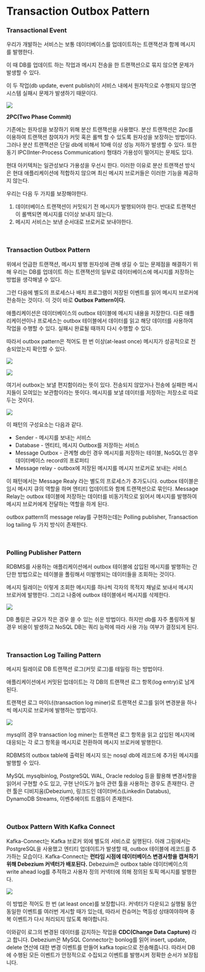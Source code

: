 # Transaction Outbox Pattern

### Transactional Event

우리가 개발하는 서비스는 보통 데이터베이스를 업데이트하는 트랜잭션과 함께 메시지를 발행한다.

이 때 DB를 업데이트 하는 작업과 메시지 전송을 한 트랜잭션으로 묶지 않으면 문제가 발생할 수 있다.

이 두 작업(db update, event publish)이 서비스 내에서 원자적으로 수행되지 않으면 시스템 실패시 문제가 발생하기 때문이다.

![](https://velog.velcdn.com/images/eastperson/post/d068766f-1f11-451a-83d8-fc4a7187d8b4/image.png)

**2PC(Two Phase Commit)**

기존에는 원자성을 보장하기 위해 분산 트랜잭션을 사용했다. 분산 트랜잭션은 2pc를 이용하여 트랜잭션 참여자가 커밋 혹은 롤백 할 수 있도록 원자성을 보장하는 방법이다. 그러나 분산 트랜잭션은 단일 db에 비해서 10배 이상 성능 저하가 발생할 수 있다. 또한 동기 IPC(Inter-Process Communication) 형태라 가용성이 떨어지는 문제도 있다.

현대 아키텍처는 일관성보다 가용성을 우선시 한다. 이러한 이유로 분산 트랜잭션 방식은 현대 애플리케이션에 적합하지 않으며 최신 메시지 브로커들은 이러한 기능을 제공하지 않는다.

우리는 다음 두 가지를 보장해야한다.
1. 데이터베이스 트랜잭션이 커밋되기 전 메시지가 발행되어야 한다. 반대로 트랜잭션이 롤백되면 메시지를 더이상 보내지 않는다.
2. 메시지 서비스는 보낸 순서대로 브로커로 보내야한다.

<br>

### Transaction Outbox Pattern

위에서 언급한 트랜잭션, 메시지 발행 원자성에 관해 생길 수 있는 문제점을 해결하기 위해 우리는 DB를 업데이트 하는 트랜잭션의 일부로 데이터베이스에 메시지를 저장하는 방법을 생각해낼 수 있다.

그런 다음에 별도의 프로세스나 배치 프로그램이 저장된 이벤트를 읽어 메시지 브로커에 전송하는 것이다. 이 것이 바로 **Outbox Pattern이다.**

애플리케이션은 데이터베이스의 outbox 테이블에 메시지 내용을 저장한다. 다른 애플리케이션이나 프로세스는 outbox 테이블에서 데이터를 읽고 해당 데이터를 사용하여 작업을 수행할 수 있다. 실패시 완료될 때까지 다시 수행할 수 있다.

따라서 outbox pattern은 적어도 한 번 이상(at-least once) 메시지가 성공적으로 전송되었는지 확인할 수 있다.

![](https://velog.velcdn.com/images/eastperson/post/c67e25eb-6f91-467e-a31e-6b3e3108b4d8/image.png)

![](https://velog.velcdn.com/images/eastperson/post/3ff5b14d-f0bf-4dce-bcb3-e8d8c14eddfe/image.png)

여기서 outbox는 보낼 편지함이라는 뜻이 있다. 전송되지 않았거나 전송에 실패한 메시지들이 모여있는 보관함이라는 뜻이다. 메시지를 보낼 데이터를 저장하는 저장소로 따로 두는 것이다. 

![](https://velog.velcdn.com/images/eastperson/post/8315f545-08a9-4aec-8739-1f95a2cf2a76/image.png)

이 패턴의 구성요소는 다음과 같다.
- Sender - 메시지를 보내는 서비스
- Database - 엔티티, 메시지 Outbox를 저장하는 서비스
- Message Outbox - 관계형 db인 경우 메시지를 저장하는 테이블, NoSQL인 경우 데이터베이스 record의 프로퍼티
- Message relay - outbox에 저장된 메시지를 메시지 브로커로 보내는 서비스

이 패턴에서는 Message Realy 라는 별도의 프로세스가 추가도니다. outbox 테이블은 임시 메시지 큐의 역할을 하며 엔티티 업데이트와 함께 트랜잭션으로 묶인다. Message Relay는 outbox 테이블에 저장하는 데이터를 비동기적으로 읽어서 메시지를 발행하여 메시지 브로커에게 전달하는 역할을 하게 된다. 

outbox pattern의 message relay를 구현하는데는 Polling publisher, Transaction log tailing 두 가지 방식이 존재한다.

<br>

### Polling Publisher Pattern

RDBMS를 사용하는 애플리케이션에서 outbox 테이블에 삽입된 메시지를 발행하는 간단한 방법으로는 테이블을 폴링해서 미발행되는 데이터들을 조회하는 것이다.

메시지 릴레이는 이렇게 조회한 메시지를 하나씩 각자의 목적지 채널로 보내서 메시지 브로커에 발행한다. 그리고 나중에 outbox 테이블에서 메시지를 삭제한다.

![](https://velog.velcdn.com/images/eastperson/post/e4787feb-f33b-460e-9b76-b8a688197c44/image.png)

DB 폴링은 규모가 작은 경우 쓸 수 있는 쉬운 방법이다. 하지만 db를 자주 폴링하게 될 경우 비용이 발생하고 NoSQL DB는 쿼리 능력에 따라 사용 가능 여부가 결정되게 된다.

<br>

### Transaction Log Tailing Pattern

메시지 릴레이로 DB 트랜잭션 로그(커밋 로그)를 테일링 하는 방법이다.

애플리케이션에서 커밋된 업데이트는 각 DB의 트랜잭션 로그 항목(log entry)로 남게 된다.

트랜잭션 로그 마이너(transaction log miner)로 트랜잭션 로그를 읽어 변경분을 하나씩 메시지로 브로커에 발행하는 방법이다.

![](https://velog.velcdn.com/images/eastperson/post/e7044be2-03cb-444b-a5b8-7870bbef4863/image.png)

mysql의 경우 transaction log miner는 트랜잭션 로그 항목을 읽고 삽입된 메시지에 대응되는 각 로그 항목을 메시지로 전환하여 메시지 브로커에 발행한다.

RDBMS의 outbox table에 출력된 메시지 또는 nosql db에 레코드에 추가된 메시지를 발행할 수 있다.

MySQL mysqlbinlog, PostgreSQL WAL, Oracle redolog 등을 활용해 변경사항을 읽어서 구현할 수도 있고, 구현 난이도가 높아 관련 툴을 사용하는 경우도 존재한다. 관련 툴은 디비지움(Debezium), 링크드인 데이터버스(Linkedin Databus), DynamoDB Streams, 이벤추에이트 트램등이 존재한다.

<br>

### Outbox Pattern With Kafka Connect

Kafka-Connect는 Kafka 브로커 외에 별도의 서비스로 실행된다. 아래 그림에서는 PostgreSQL을 사용했고 엔티티 업데이트가 발생할 때, outbox 테이블에 레코드를 추가하는 모습이다. Kafka-Connect는 **런타임 시점에 데이터베이스 변경사항을 캡쳐하기 위해 Debezium 커넥터가 배포된다.**  Debezuim은 outbox table 데이터베이스의 write ahead log를 추적하고 사용자 정의 커넥터에 의해 정의된 토픽 메시지를 발행한다.

![](https://velog.velcdn.com/images/eastperson/post/aa7d325f-7888-459d-bb0f-23e4a1b86b8c/image.png)

이 방법은 적어도 한 번 (at least once)를 보장합니다. 커넥터가 다운되고 실행될 동안 동일한 이벤트를 여러번 게시할 때가 있는데, 따라서 컨슈머는 멱등성 상태여야하며 중복 이벤트가 다시 처리되지 않도록 해야합니다.

이와같이 로그의 변경된 데이터를 감지하는 작업을 **CDC(Change Data Capture)** 라고 합니다. Debezium은 MySQL Connector는 bonlog를 읽어 insert, update, delete 연산에 대한 변경 이벤트를 만들어 kafka topic으로 전송해줍니다. 따라서 DB에 수행된 모든 이벤트가 안정적으로 수집되고 이벤트를 발행시켜 정확한 순서가 보장됩니다.

